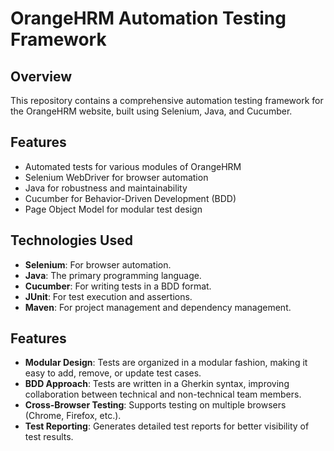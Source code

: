 # OrangeHRM Automation Testing Framework

## Overview

This repository contains a comprehensive automation testing framework for the OrangeHRM website, built using Selenium, Java, and Cucumber.


## Features

* Automated tests for various modules of OrangeHRM
* Selenium WebDriver for browser automation
* Java for robustness and maintainability
* Cucumber for Behavior-Driven Development (BDD)
* Page Object Model for modular test design

## Technologies Used

- **Selenium**: For browser automation.
- **Java**: The primary programming language.
- **Cucumber**: For writing tests in a BDD format.
- **JUnit**: For test execution and assertions.
- **Maven**: For project management and dependency management.

## Features

- **Modular Design**: Tests are organized in a modular fashion, making it easy to add, remove, or update test cases.
- **BDD Approach**: Tests are written in a Gherkin syntax, improving collaboration between technical and non-technical team members.
- **Cross-Browser Testing**: Supports testing on multiple browsers (Chrome, Firefox, etc.).
- **Test Reporting**: Generates detailed test reports for better visibility of test results.
